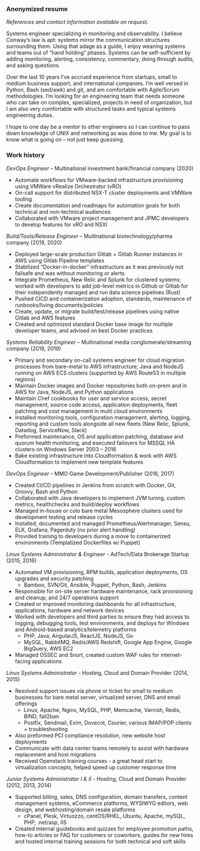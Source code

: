 ### Anonymized resume

_References and contact information available on request._

Systems engineer specializing in monitoring and observability. I believe
Conway’s law is apt: systems mirror the communication structures surrounding
them. Using that adage as a guide, I enjoy weaning systems and teams out of
“hand holding” phases. Systems can be self-sufficient by adding monitoring,
alerting, consistency, commentary, doing through audits, and asking questions.

Over the last 10 years I’ve accrued experience from startups, small to medium
business support, and international companies. I’m well versed in Python, Bash
(sed/awk) and git, and am comfortable with Agile/Scrum methodologies. I’m
looking for an engineering team that needs someone who can take on complex,
specialized, projects in need of organization, but I am also very comfortable
with structured tasks and typical systems engineering duties.

I hope to one day be a mentor to other engineers so I can continue to pass down
knowledge of UNIX and networking as was done to me. My goal is to know what is
going on – not just keep guessing. 

### Work history

*DevOps Engineer* – Multinational investment bank/financial company (2020)
-	Automate workflows for VMware-backed infrastructure provisioning using VMWare
	vRealize Orchestrator (vRO)
-	On-call support for distributed NSX-T cluster deployments and VMWare tooling
-	Create documentation and roadmaps for automation goals for both technical and
	non-technical audiences
-	Collaborated with VMware project management and JPMC developers to develop
	features for vRO and NSXI

*Build/Tools/Release Engineer* – Multinational biotechnology/pharma company
(2019, 2020)
-	Deployed large-scale production Gitlab + Gitlab Runner instances in AWS using
	Gitlab Pipeline templates
-	Stabilized “Docker-in-docker” infrastructure as it was previously not failsafe
	and was without monitoring or alerts
-	Integrate Prometheus, New Relic and Splunk for clustered systems; worked with
	developers to add job-level metrics in Github or Gitlab for their
independently managed and run data science pipelines (Rust)
-	Pushed CICD and containerization adoption, standards, maintenance of
	runbooks/living documents/policies
-	Create, update, or migrate build/test/release pipelines using native Gitlab
	and AWS features
-	Created and optimized standard Docker base image for multiple developer teams,
	and advised on best Docker practices 

*Systems Reliability Engineer* – Multinational media conglomerate/streaming
company (2018, 2019)
-	Primary and secondary on-call systems engineer for cloud migration processes
	from bare-metal to AWS infrastructure; Java and NodeJS running on AWS ECS
clusters (supported by AWS Route53 in multiple regions) 
-	Maintain Docker images and Docker repositories both on-prem and in AWS for
	Java, NodeJS, and Python applications
-	Maintain Chef cookbooks for user and service access, secret management, source
	code access, application deployments, fleet patching and cost management in
multi cloud environments
-	Installed monitoring tools, configuration management, alerting, logging,
	reporting and custom tools alongside all new fleets (New Relic, Splunk,
Datadog, ServiceNow, Slack)
-	Preformed maintenance, OS and application patching, database and quorum health
	monitoring, and executed failovers for MSSQL HA clusters on Windows Server
2003 – 2016
-	Bake existing infrastructure into Cloudformation & work with AWS
	Cloudformation to implement new template features

*DevOps Engineer* - MMO Game Development/Publisher (2016, 2017)
-	Created CI/CD pipelines in Jenkins from scratch with Docker, Git, Groovy,
	Bash and Python
-	Collaborated with Java developers to implement JVM tuning, custom metrics,
	healthchecks and build/deploy workflows
-	Managed in-house or colo bare metal Mesosphere clusters used for development
	testing and release cycles
-	Installed, documented and managed Prometheus/Alertmanager, Sensu, ELK,
	Grafana, Pagerduty (no prior alert handling)
-	Provided training to developers during a move to containerized environments
	(Templatized Dockerfiles w/ Puppet)

*Linux Systems Administrator & Engineer* - AdTech/Data Brokerage Startup (2015,
2016)
-	Automated VM provisioning, RPM builds, application deployments, OS upgrades
	and security patching
    -	Bamboo, SVN/Git, Ansible, Puppet, Python, Bash, Jenkins
-	Responsible for on-site server hardware maintenance, rack provisioning and
	cleanup, and 24/7 operations support
-	Created or improved monitoring dashboards for all infrastructure,
	applications, hardware and network devices 
-	Worked with developers and third parties to ensure they had access to logging,
	debugging tools, test environments, and deploys for Windows and Android-based
analytics/telemetry platforms
    -	PHP, Java, AngularJS, ReactJS, NodeJS, Go
    -	MySQL, RabbitMQ, Redis/AWS Redshift, Google App Engine, Google BigQuery, AWS
  	  EC2
-	Managed OSSEC and Snort, created custom WAF rules for internet-facing
	applications

*Linux Systems Administrator* - Hosting, Cloud and Domain Provider (2014, 2015)
-	Resolved support issues via phone or ticket for small to medium businesses for
	bare metal server, virtualized server, DNS and email offerings
    -	Linux, Apache, Nginx, MySQL, PHP, Memcache, Varnish, Redis, BIND, fail2ban
    -	Postfix, Sendmail, Exim, Dovecot, Courier, various IMAP/POP clients +
  	  troubleshooting
-	Also preformed PCI compliance resolution, new website host deployments
-	Communicate with data center teams remotely to assist with hardware
	replacement and host migrations 
-	Received Openstack training courses - a great head start to virtualization
	concepts, helped speed up customer response time

*Junior Systems Administrator I & II* - Hosting, Cloud and Domain Provider
(2012, 2013, 2014)
-	Supported billing, sales, DNS configuration, domain transfers, content
	management systems, eCommerce platforms, WYSIWYG editors, web design, and
webhosting/domain resale platforms
    -	cPanel, Plesk, Virtuozzo, centOS/RHEL, Ubuntu, Apache, mySQL, PHP, .net/asp,
  	  IIS
-	Created internal guidebooks and quizzes for employee promotion paths, how-to
	articles or FAQ for customers or coworkers, guides for new hires and hosted
internal training sessions for both technical and soft skills
